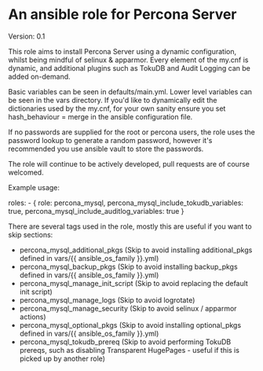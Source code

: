# An ansible role for Percona Server

Version: 0.1

This role aims to install Percona Server using a dynamic configuration, whilst being mindful of selinux & apparmor.  Every element of the my.cnf is dynamic, and additional plugins such as TokuDB and Audit Logging can be added on-demand.

Basic variables can be seen in defaults/main.yml.  Lower level variables can be seen in the vars directory.  If you'd like to dynamically edit the dictionaries used by the my.cnf, for your own sanity ensure you set hash_behaviour = merge in the ansible configuration file.

If no passwords are supplied for the root or percona users, the role uses the password lookup to generate a random password, however it's recommended you use ansible vault to store the passwords.

The role will continue to be actively developed, pull requests are of course welcomed.

Example usage:

  roles:
      - { role: percona_mysql, percona_mysql_include_tokudb_variables: true, percona_mysql_include_auditlog_variables: true }

There are several tags used in the role, mostly this are useful if you want to skip sections:

- percona_mysql_additional_pkgs (Skip to avoid installing additional_pkgs defined in vars/{{ ansible_os_family }}.yml)
- percona_mysql_backup_pkgs (Skip to avoid installing backup_pkgs defined in vars/{{ ansible_os_family }}.yml)
- percona_mysql_manage_init_script (Skip to avoid replacing the default init script)
- percona_mysql_manage_logs (Skip to avoid logrotate)
- percona_mysql_manage_security (Skip to avoid selinux / apparmor actions)
- percona_mysql_optional_pkgs (Skip to avoid installing optional_pkgs defined in vars/{{ ansible_os_family }}.yml)
- percona_mysql_tokudb_prereq (Skip to avoid performing TokuDB prereqs, such as disabling Transparent HugePages - useful if this is picked up by another role)